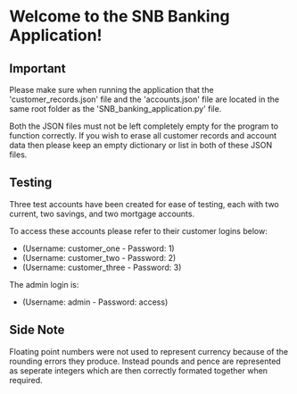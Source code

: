 # **Welcome to the SNB Banking Application!** #  

## **Important** ##
Please make sure when running the application that the 'customer_records.json' file and the 'accounts.json' file are located in the same root folder as the 'SNB_banking_application.py' file.  

Both the JSON files must not be left completely empty for the program to function correctly. If you wish to erase all customer records and account data then please keep an empty dictionary or list in both of these JSON files.  

## Testing ##
Three test accounts have been created for ease of testing, each with two current, two savings, and two mortgage accounts.

To access these accounts please refer to their customer logins below:
* (Username: customer_one - Password: 1) 
* (Username: customer_two - Password: 2) 
* (Username: customer_three - Password: 3)  

The admin login is:
* (Username: admin - Password: access)  

## Side Note ##
Floating point numbers were not used to represent currency because of the rounding errors they produce. Instead pounds and pence are represented as seperate integers which are then correctly formated together when required.